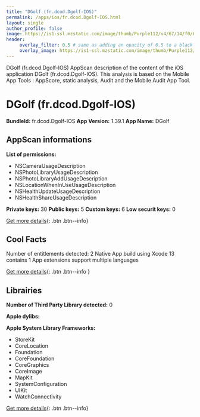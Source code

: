 ```yaml
---
title: "DGolf (fr.dcod.Dgolf-IOS)"
permalink: /apps/ios/fr.dcod.Dgolf-IOS.html
layout: single
author_profile: false
image: https://is1-ssl.mzstatic.com/image/thumb/Purple112/v4/67/14/f0/6714f078-12c4-ef18-6313-2389e2fa3e03/AppIcon-1x_U007emarketing-0-10-0-85-220.png/512x512bb.jpg
header: 
     overlay_filter: 0.5 # same as adding an opacity of 0.5 to a black background
     overlay_image: https://is1-ssl.mzstatic.com/image/thumb/Purple112/v4/67/14/f0/6714f078-12c4-ef18-6313-2389e2fa3e03/AppIcon-1x_U007emarketing-0-10-0-85-220.png/512x512bb.jpg
---
```

DGolf (fr.dcod.Dgolf-IOS) AppScan description of the content of the iOS application DGolf (fr.dcod.Dgolf-IOS). This analysis is based on the Mobile App Tools : AppScore, static analysis, Audit and the Mobile Audit App Tool.

# DGolf (fr.dcod.Dgolf-IOS)

**BundleId:** fr.dcod.Dgolf-IOS
**App Version:** 1.39.1
**App Name:** DGolf


## AppScan informations 

**List of permissions:** 
- NSCameraUsageDescription
- NSPhotoLibraryUsageDescription
- NSPhotoLibraryAddUsageDescription
- NSLocationWhenInUseUsageDescription
- NSHealthUpdateUsageDescription
- NSHealthShareUsageDescription
  
  
**Private keys:** 30
**Public keys:** 5
**Custom keys:** 6
**Low securit keys:** 0
  
[Get more details](/pricing.html){: .btn .btn--info}

## Cool Facts

Number of entitlements detected: 2
Native App
build using Xcode 13
contains 1 App extensions
support multiple languages
  
[Get more details](/pricing.html){: .btn .btn--info }

## Librairies 
**Number of Third Party Library detected:** 0


**Apple dylibs:**


**Apple System Library Frameworks:**
- StoreKit
- CoreLocation
- Foundation
- CoreFoundation
- CoreGraphics
- CoreImage
- MapKit
- SystemConfiguration
- UIKit
- WatchConnectivity


  
[Get more details](/pricing.html){: .btn .btn--info}

